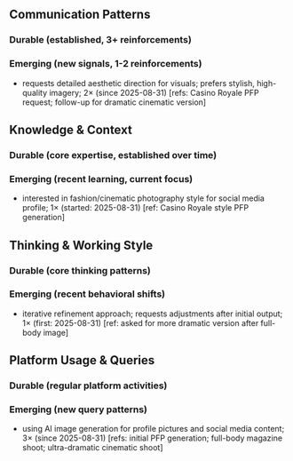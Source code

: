 ## Communication Patterns
### Durable (established, 3+ reinforcements)

### Emerging (new signals, 1-2 reinforcements)
- requests detailed aesthetic direction for visuals; prefers stylish, high-quality imagery; 2× (since 2025-08-31) [refs: Casino Royale PFP request; follow-up for dramatic cinematic version]

## Knowledge & Context
### Durable (core expertise, established over time)

### Emerging (recent learning, current focus)
- interested in fashion/cinematic photography style for social media profile; 1× (started: 2025-08-31) [ref: Casino Royale style PFP generation]

## Thinking & Working Style
### Durable (core thinking patterns)

### Emerging (recent behavioral shifts)
- iterative refinement approach; requests adjustments after initial output; 1× (first: 2025-08-31) [ref: asked for more dramatic version after full-body image]

## Platform Usage & Queries
### Durable (regular platform activities)

### Emerging (new query patterns)
- using AI image generation for profile pictures and social media content; 3× (since 2025-08-31) [refs: initial PFP generation; full-body magazine shoot; ultra-dramatic cinematic shoot]